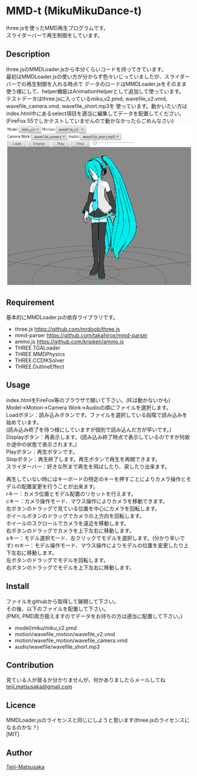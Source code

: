 MMD-t (MikuMikuDance-t)
====

three.jsを使ったMMD再生プログラムです。  
スライダーバーで再生制御をしています。

## Description
three.jsのMMDLoader.jsから半分くらいコードを持ってきています。  
最初はMMDLoader.jsの使い方が分からず色々いじっていましたが、スライダーバーでの再生制御を入れる時点で
データのロードはMMDLoader.jsをそのまま使う様にして、helper機能はAnimationHelperとして追加して使っています。  
テストデータはthree.jsに入っているmiku_v2.pmd, wavefile_v2.vmd, wavefile_camera.vmd, wavefile_short.mp3を
使っています。動かいたい方はindex.html中にあるselect項目を適当に編集してデータを配置してください。  
(FireFox 55でしかテストしていませんので動かなかったらごめんなさい)  
![Alt text](MMD-t.png)

## Requirement
基本的にMMDLoader.jsの依存ライブラリです。  
* three.js <https://github.com/mrdoob/three.js>
* mmd-parser <https://github.com/takahirox/mmd-parser>
* ammo.js <https://github.com/kripken/ammo.js>
* THREE.TGALoader
* THREE.MMDPhysics
* THREE.CCDIKSolver
* THREE.OutlineEffect

## Usage
index.htmlをFireFox等のブラウザで開いて下さい。(IEは動かないかも)  
Model→Motion→Camera Work→Audioの順にファイルを選択します。  
Loadボタン：読み込みボタンです。ファイルを選択している段階で読み込みを始めています。  
(読み込み終了を待つ様にしていますが個別で読み込んだ方が早いです。)  
Displayボタン：再表示します。(読み込み終了時点で表示しているのですが何故か途中の状態で表示されます。)  
Playボタン：再生ボタンです。  
Stopボタン：再生終了します。再生ボタンで再生を再開できます。  
スライダーバー：好きな所まで再生を飛ばしたり、戻したり出来ます。  
  
再生していない時にはキーボードの特定のキーを押すことによりカメラ操作とモデルの配置変更を行うことが出来ます。  
rキー：カメラ位置とモデル配置のリセットを行えます。  
cキー：カメラ操作モード、マウス操作によりカメラを移動できます。  
       左ボタンのドラッグで見ている位置を中心にカメラを回転します。  
       ホイールボタンのドラッグでカメラの上方向を回転します。  
       ホイールのスクロールでカメラを遠近を移動します。  
       右ボタンのドラッグでカメラを上下左右に移動します。  
sキー：モデル選択モード、左クリックでモデルを選択します。(分かり辛いです)
mキー：モデル操作モード、マウス操作によりモデルの位置を変更したり上下左右に移動します。  
       左ボタンのドラッグでモデルを回転します。  
       右ボタンのドラッグでモデルを上下左右に移動します。  

## Install
ファイルをgithubから取得して展開して下さい。  
その後、以下のファイルを配置して下さい。  
(PMX, PMD両方扱えますのでデータをお持ちの方は適当に配置して下さい。)  

* model/miku/miku_v2.pmd
* motion/wavefile_motion/wavefile_v2.vmd
* motion/wavefile_motion/wavefile_camera.vmd
* audio/wavefile/wavefile_short.mp3

## Contribution
見ている人が居るか分かりませんが、何かありましたらメールしてね  
<teiji.matsusaka@gmail.com>

## Licence
MMDLoader.jsのライセンスと同じにしようと思います(three.jsのライセンスになるのかな？)  
[MIT]

## Author
[Teiji-Matsusaka](https://github.com/Teiji-Matsusaka)

